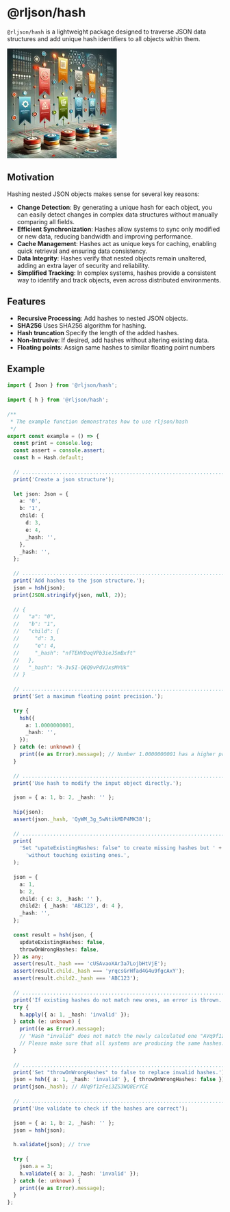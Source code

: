 # @rljson/hash

`@rljson/hash` is a lightweight package designed to traverse JSON data
structures and add unique hash identifiers to all objects within them.

![teaser.webp](https://github.com/rljson/hash/raw/main/teaser.webp)

## Motivation

Hashing nested JSON objects makes sense for several key reasons:

- **Change Detection**: By generating a unique hash for each object, you can easily
  detect changes in complex data structures without manually comparing all
  fields.
- **Efficient Synchronization**: Hashes allow systems to sync only modified or new
  data, reducing bandwidth and improving performance.
- **Cache Management**: Hashes act as unique keys for caching, enabling quick
  retrieval and ensuring data consistency.
- **Data Integrity**: Hashes verify that nested objects remain unaltered, adding an
  extra layer of security and reliability.
- **Simplified Tracking**: In complex systems, hashes provide a consistent way to
  identify and track objects, even across distributed environments.

## Features

- **Recursive Processing**: Add hashes to nested JSON objects.
- **SHA256** Uses SHA256 algorithm for hashing.
- **Hash truncation** Specify the length of the added hashes.
- **Non-Intrusive**: If desired, add hashes without altering existing data.
- **Floating points**: Assign same hashes to similar floating point numbers

## Example

```typescript
import { Json } from '@rljson/hash';

import { h } from '@rljson/hash';

/**
 * The example function demonstrates how to use rljson/hash
 */
export const example = () => {
  const print = console.log;
  const assert = console.assert;
  const h = Hash.default;

  // .............................................................................
  print('Create a json structure');

  let json: Json = {
    a: '0',
    b: '1',
    child: {
      d: 3,
      e: 4,
      _hash: '',
    },
    _hash: '',
  };

  // .............................................................................
  print('Add hashes to the json structure.');
  json = hsh(json);
  print(JSON.stringify(json, null, 2));

  // {
  //   "a": "0",
  //   "b": "1",
  //   "child": {
  //     "d": 3,
  //     "e": 4,
  //     "_hash": "nfTEHYDoqVPb3ieJSmBxft"
  //   },
  //   "_hash": "k-3v5I-Q6Q9vPdVJxsMYUk"
  // }

  // .............................................................................
  print('Set a maximum floating point precision.');

  try {
    hsh({
      a: 1.0000000001,
      _hash: '',
    });
  } catch (e: unknown) {
    print((e as Error).message); // Number 1.0000000001 has a higher precision than 0.001
  }

  // .............................................................................
  print('Use hash to modify the input object directly.');

  json = { a: 1, b: 2, _hash: '' };

  hip(json);
  assert(json._hash, 'QyWM_3g_5wNtikMDP4MK38');

  // .............................................................................
  print(
    'Set "upateExistingHashes: false" to create missing hashes but ' +
      'without touching existing ones.',
  );

  json = {
    a: 1,
    b: 2,
    child: { c: 3, _hash: '' },
    child2: { _hash: 'ABC123', d: 4 },
    _hash: '',
  };

  const result = hsh(json, {
    updateExistingHashes: false,
    throwOnWrongHashes: false,
  }) as any;
  assert(result._hash === 'cUSAvaoXAr3a7LojbHtVjE');
  assert(result.child._hash === 'yrqcsGrHfad4G4u9fgcAxY');
  assert(result.child2._hash === 'ABC123');

  // .............................................................................
  print('If existing hashes do not match new ones, an error is thrown.');
  try {
    h.apply({ a: 1, _hash: 'invalid' });
  } catch (e: unknown) {
    print((e as Error).message);
    // 'Hash "invalid" does not match the newly calculated one "AVq9f1zFei3ZS3WQ8ErYCE".
    // Please make sure that all systems are producing the same hashes.'
  }

  // .............................................................................
  print('Set "throwOnWrongHashes" to false to replace invalid hashes.');
  json = hsh({ a: 1, _hash: 'invalid' }, { throwOnWrongHashes: false });
  print(json._hash); // AVq9f1zFei3ZS3WQ8ErYCE

  // .............................................................................
  print('Use validate to check if the hashes are correct');

  json = { a: 1, b: 2, _hash: '' };
  json = hsh(json);

  h.validate(json); // true

  try {
    json.a = 3;
    h.validate({ a: 3, _hash: 'invalid' });
  } catch (e: unknown) {
    print((e as Error).message);
  }
};

```
